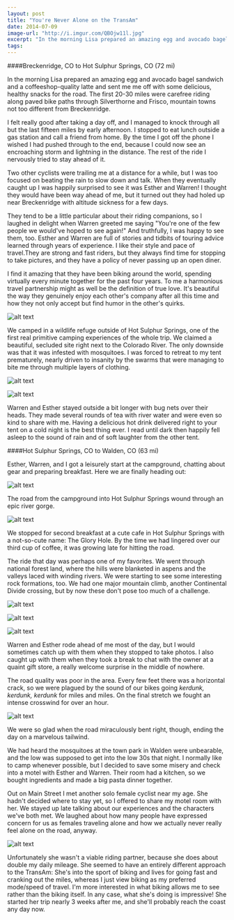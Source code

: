 ```yaml
---
layout: post
title: "You're Never Alone on the TransAm"
date: 2014-07-09
image-url: "http://i.imgur.com/QBOjw11l.jpg"
excerpt: "In the morning Lisa prepared an amazing egg and avocado bagel sandwich and a coffeeshop-quality latte and sent me me off with some delicious, healthy snacks for the road. The first 20-30 miles were carefree riding along paved bike paths through Silverthorne and Frisco, mountain towns not too different from Breckenridge."
tags:
---
```

####Breckenridge, CO to Hot Sulphur Springs, CO (72 mi)

In the morning Lisa prepared an amazing egg and avocado bagel sandwich and a coffeeshop-quality latte and sent me me off with some delicious, healthy snacks for the road. The first 20-30 miles were carefree riding along paved bike paths through Silverthorne and Frisco, mountain towns not too different from Breckenridge.

I felt really good after taking a day off, and I managed to knock through all but the last fifteen miles by early afternoon. I stopped to eat lunch outside a gas station and call a friend from home. By the time I got off the phone I wished I had pushed through to the end, because I could now see an encroaching storm and lightning in the distance. The rest of the ride I nervously tried to stay ahead of it.

Two other cyclists were trailing me at a distance for a while, but I was too focused on beating the rain to slow down and talk. When they eventually caught up I was happily surprised to see it was Esther and Warren! I thought they would have been way ahead of me, but it turned out they had holed up near Breckenridge with altitude sickness for a few days. 

They tend to be a little particular about their riding companions, so I laughed in delight when Warren greeted me saying "You're one of the few people we would've hoped to see again!" And truthfully, I was happy to see them, too. Esther and Warren are full of stories and tidbits of touring advice learned through years of experience. I like their style and pace of travel.They are strong and fast riders, but they always find time for stopping to take pictures, and they have a policy of never passing up an open diner. 

I find it amazing that they have been biking around the world, spending virtually every minute together for the past four years. To me a harmonious travel partnership might as well be the definition of true love. It's beautiful the way they genuinely enjoy each other's company after all this time and how they not only accept but find humor in the other's quirks.

![alt text](http://i.imgur.com/MKKFBdcl.jpg "Esther and Warren outriding the storm")

We camped in a wildlife refuge outside of Hot Sulphur Springs, one of the first real primitive camping experiences of the whole trip. We claimed a beautiful, secluded site right next to the Colorado River. The only downside was that it was infested with mosquitoes. I was forced to retreat to my tent prematurely, nearly driven to insanity by the swarms that were managing to bite me through multiple layers of clothing.

![alt text](http://i.imgur.com/GgZbNbhl.jpg "Campsite at Hot Sulphur Springs")

![alt text](http://i.imgur.com/AWCN6upl.jpg "Hiding out in the tent")

Warren and Esther stayed outside a bit longer with bug nets over their heads. They made several rounds of tea with river water and were even so kind to share with me. Having a delicious hot drink delivered right to your tent on a cold night is the best thing ever. I read until dark then happily fell asleep to the sound of rain and of soft laughter from the other tent.

####Hot Sulphur Springs, CO to Walden, CO (63 mi)

Esther, Warren, and I got a leisurely start at the campground, chatting about gear and preparing breakfast. Here we are finally heading out:

![alt text](http://i.imgur.com/VYRouwEl.jpg "Esther and Warren")

The road from the campground into Hot Sulphur Springs wound through an epic river gorge.

![alt text](http://i.imgur.com/lEcJnxGl.jpg "Colorado River Gorge")

We stopped for second breakfast at a cute cafe in Hot Sulphur Springs with a not-so-cute name: The Glory Hole. By the time we had lingered over our third cup of coffee, it was growing late for hitting the road.

The ride that day was perhaps one of my favorites. We went through national forest land, where the hills were blanketed in aspens and the valleys laced with winding rivers. We were starting to see some interesting rock formations, too. We had one major mountain climb, another Continental Divide crossing, but by now these don't pose too much of a challenge.

![alt text](http://i.imgur.com/6Id7LkGl.jpg "Snow capped mountain view")

![alt text](http://i.imgur.com/0xW3abvl.jpg "Rock formations")

![alt text](http://i.imgur.com/I0j2FNel.jpg "Continental Divide crossing")

Warren and Esther rode ahead of me most of the day, but I would sometimes catch up with them when they stopped to take photos. I also caught up with them when they took a break to chat with the owner at a quaint gift store, a really welcome surprise in the middle of nowhere. 

The road quality was poor in the area. Every few feet there was a horizontal crack, so we were plagued by the sound of our bikes going *kerdunk, kerdunk, kerdunk* for miles and miles. On the final stretch we fought an intense crosswind for over an hour. 

![alt text](http://i.imgur.com/00QLAn7l.jpg "Riding with Esther")

We were so glad when the road miraculously bent right, though, ending the day on a marvelous tailwind.

We had heard the mosquitoes at the town park in Walden were unbearable, and the low was supposed to get into the low 30s that night. I normally like to camp whenever possible, but I decided to save some misery and check into a motel with Esther and Warren. Their room had a kitchen, so we bought ingredients and made a big pasta dinner together.

Out on Main Street I met another solo female cyclist near my age. She hadn't decided where to stay yet, so I offered to share my motel room with her. We stayed up late talking about our experiences and the characters we've both met. We laughed about how many people have expressed concern for us as females traveling alone and how we actually never really feel alone on the road, anyway.

![alt text](http://i.imgur.com/o9RgFBKl.jpg "Lauren")

Unfortunately she wasn't a viable riding partner, because she does about double my daily mileage. She seemed to have an entirely different approach to the TransAm: She's into the sport of biking and lives for going fast and cranking out the miles, whereas I just view biking as my preferred mode/speed of travel. I'm more interested in what biking allows me to see rather than the biking itself. In any case, what she's doing is impressive! She started her trip nearly 3 weeks after me, and she'll probably reach the coast any day now.